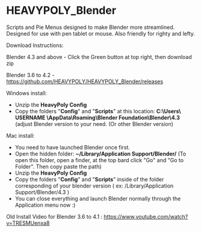 # HEAVYPOLY_Blender

Scripts and Pie Menus designed to make Blender more streamlined.  Designed for use with pen tablet or mouse.  Also friendly for righty and lefty.


Download Instructions:

Blender 4.3 and above - Click the Green button at top right, then download zip

Blender 3.6 to 4.2 - https://github.com/HEAVYPOLY/HEAVYPOLY_Blender/releases


Windows install:
- Unzip the **HeavyPoly Config**
- Copy the folders "**Config**" and "**Scripts**" at this location: **C:\Users\ USERNAME \AppData\Roaming\Blender Foundation\Blender\4.3** (adjust Blender version to your need.
(Or other Blender version)

Mac install:
- You need to have launched Blender once first.
- Open the hidden folder: **~/Library/Application Support/Blender/** (To open this folder, open a finder, at the top bard click "Go" and "Go to Folder". Then copy paste the path)
- Unzip the **HeavyPoly Config**
- Copy the folders "**Config**" and "**Scripts**" inside of the folder corresponding of your blender version ( ex: /Library/Application Support/Blender/4.3 )
- You can close everything and launch Blender normally through the Application menu now :)


Old Install Video  for Blender 3.6 to 4.1 :  https://www.youtube.com/watch?v=TRESMUenxa8
